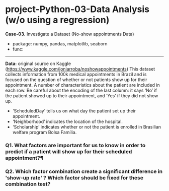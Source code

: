 # project-Python-03-Data Analysis (w/o using a regression)

__Case-03.__ Investigate a Dataset (No-show appointments Data)
  - package: numpy, pandas, matplotlib, seaborn
  - func: 
-------------------------------------------------------------------------------------------------------------------------------------
__Data:__ original source on Kaggle (https://www.kaggle.com/joniarroba/noshowappointments) This dataset collects information from 100k medical appointments in Brazil and is focused on the question of whether or not patients show up for their appointment. A number of characteristics about the patient are included in each row. Be careful about the encoding of the last column: it says ‘No’ if the patient showed up to their appointment, and ‘Yes’ if they did not show up.
 - ‘ScheduledDay’ tells us on what day the patient set up their appointment.
 - ‘Neighborhood’ indicates the location of the hospital.
 - ‘Scholarship’ indicates whether or not the patient is enrolled in Brasilian welfare program Bolsa Família.

### Q1. What factors are important for us to know in order to predict if a patient will show up for their scheduled appointment?¶
### Q2. Which factor combination create a significant difference in 'show-up rate' ? Which factor should be fixed for these combination test?
































